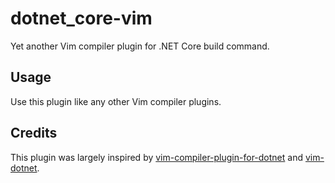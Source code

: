 # dotnet_core-vim
Yet another Vim compiler plugin for .NET Core build command.

## Usage
Use this plugin like any other Vim compiler plugins.

## Credits
This plugin was largely inspired by [vim-compiler-plugin-for-dotnet] and [vim-dotnet].

[vim-compiler-plugin-for-dotnet]: https://github.com/tmadsen/vim-compiler-plugin-for-dotnet
[vim-dotnet]: https://github.com/Gankarloo/vim-dotnet

